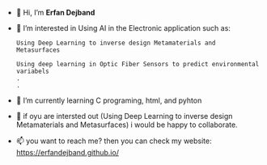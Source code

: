 - 👋 Hi, I’m <b>Erfan Dejband</b>
- 👀 I’m interested in Using AI in the Electronic application such as:

      Using Deep Learning to inverse design Metamaterials and Metasurfaces
      
      Using deep learning in Optic Fiber Sensors to predict environmental variabels
      .
      .
- 🌱 I’m currently learning C programing, html, and pyhton
- 💞️ if oyu are intersted out (Using Deep Learning to inverse design Metamaterials and Metasurfaces) i would be happy to collaborate.
- 📫 you want to reach me? then you can check my website: https://erfandejband.github.io/

<!---
ErfanDejband/ErfanDejband is a ✨ special ✨ repository because its `README.md` (this file) appears on your GitHub profile.
You can click the Preview link to take a look at your changes.
--->
